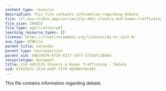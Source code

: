 ```yaml
---
content_type: resource
description: This file contains information regarding debate.
file: /ol-ocw-studio-app/courses/21a-445j-slavery-and-human-trafficking-in-the-21st-century-spring-2015/bfb21b313fc9ee8ff1f6d8388ef0cd82_MIT21A_445JS15_Debate.pdf
file_size: 184033
file_type: application/pdf
learning_resource_types: []
license: https://creativecommons.org/licenses/by-nc-sa/4.0/
ocw_type: OCWFile
parent_title: Calendar
parent_type: CourseSection
parent_uid: ddbc9bf0-6f3d-6217-147f-3715dfc28b64
resourcetype: Document
title: 21A.445JS15 Slavery & Human Trafficking - Debate
uid: bfb21b31-3fc9-ee8f-f1f6-d8388ef0cd82
---
```

This file contains information regarding debate.
